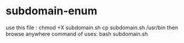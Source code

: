# subdomain-enum
use this file :
chmod +X subdomain.sh
cp subdomain.sh /usr/bin
then browse anywhere
command of uses:
bash subdomain.sh
